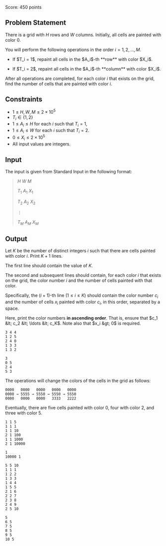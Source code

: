Score: $450$ points

## Problem Statement

There is a grid with $H$ rows and $W$ columns. Initially, all cells are painted with color $0$.

You will perform the following operations in the order $i = 1, 2, \ldots, M$.

- <p>If $T_i = 1$, repaint all cells in the $A_i$-th **row** with color $X_i$.</p>
- <p>If $T_i = 2$, repaint all cells in the $A_i$-th **column** with color $X_i$.</p>

After all operations are completed, for each color $i$ that exists on the grid, find the number of cells that are painted with color $i$.

## Constraints

- $1 \leq H, W, M \leq 2 \times 10^5$
- $T_i \in \lbrace 1, 2 \rbrace$
- $1 \leq A_i \leq H$ for each $i$ such that $T_i = 1$,
- $1 \leq A_i \leq W$ for each $i$ such that $T_i = 2$.
- $0 \leq X_i \leq 2 \times 10^5$
- All input values are integers.

## Input

The input is given from Standard Input in the following format:

> $H$ $W$ $M$
> 
> $T_1$ $A_1$ $X_1$
> 
> $T_2$ $A_2$ $X_2$
> 
> $\vdots$
> 
> $T_M$ $A_M$ $X_M$

## Output

Let $K$ be the number of distinct integers $i$ such that there are cells painted with color $i$. Print $K + 1$ lines.

The first line should contain the value of $K$.

The second and subsequent lines should contain, for each color $i$ that exists on the grid, the color number $i$ and the number of cells painted with that color.

Specifically, the $(i + 1)$-th line $(1 \leq i \leq K)$ should contain the color number $c_i$ and the number of cells $x_i$ painted with color $c_i$, in this order, separated by a space.

Here, print the color numbers **in ascending order**. That is, ensure that $c_1 &lt; c_2 &lt; \ldots &lt; c_K$. Note also that $x_i &gt; 0$ is required.

```input1
3 4 4
1 2 5
2 4 0
1 3 3
1 3 2
```

```output1
3
0 5
2 4
5 3
```

The operations will change the colors of the cells in the grid as follows:

```output1
0000   0000   0000   0000   0000
0000 → 5555 → 5550 → 5550 → 5550 
0000   0000   0000   3333   2222
```

Eventually, there are five cells painted with color $0$, four with color $2$, and three with color $5$.

```input2
1 1 5
1 1 1
1 1 10
2 1 100
1 1 1000
2 1 10000
```

```output2
1
10000 1
```

```input3
5 5 10
1 1 1
1 2 2
1 3 3
1 4 4
1 5 5
2 1 6
2 2 7
2 3 8
2 4 9
2 5 10
```

```output3
5
6 5
7 5
8 5
9 5
10 5
```